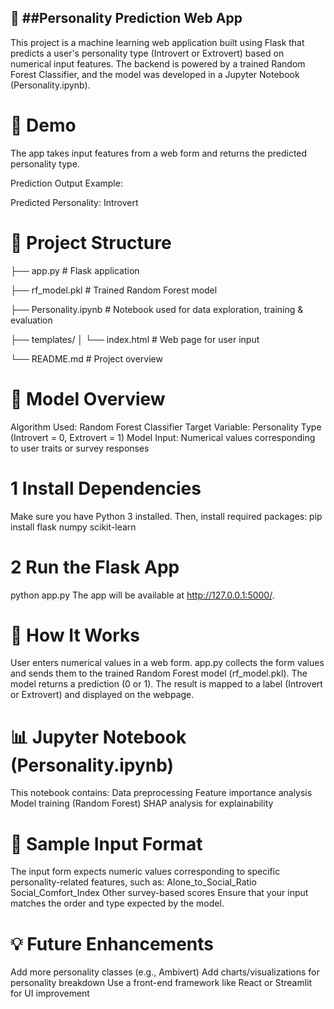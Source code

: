 ## 🧠 ##Personality Prediction Web App

This project is a machine learning web application built using Flask that predicts a user's personality type (Introvert or Extrovert) based on numerical input features. The backend is powered by a trained Random Forest Classifier, and the model was developed in a Jupyter Notebook (Personality.ipynb).

# 🚀 Demo
The app takes input features from a web form and returns the predicted personality type.

Prediction Output Example:

Predicted Personality: Introvert

# 📁 Project Structure

├── app.py               # Flask application

├── rf_model.pkl         # Trained Random Forest model

├── Personality.ipynb    # Notebook used for data exploration, training & evaluation

├── templates/
│   └── index.html       # Web page for user input 

└── README.md            # Project overview

# 🧠 Model Overview

Algorithm Used: Random Forest Classifier
Target Variable: Personality Type (Introvert = 0, Extrovert = 1)
Model Input: Numerical values corresponding to user traits or survey responses


# 1 Install Dependencies

Make sure you have Python 3 installed. Then, install required packages:
pip install flask numpy scikit-learn

# 2 Run the Flask App

python app.py
The app will be available at http://127.0.0.1:5000/.

# 📄 How It Works

User enters numerical values in a web form.
app.py collects the form values and sends them to the trained Random Forest model (rf_model.pkl).
The model returns a prediction (0 or 1).
The result is mapped to a label (Introvert or Extrovert) and displayed on the webpage.

# 📊 Jupyter Notebook (Personality.ipynb)

This notebook contains:
Data preprocessing
Feature importance analysis
Model training (Random Forest)
SHAP analysis for explainability

# 🧪 Sample Input Format

The input form expects numeric values corresponding to specific personality-related features, such as:
Alone_to_Social_Ratio
Social_Comfort_Index
Other survey-based scores
Ensure that your input matches the order and type expected by the model.

# 💡 Future Enhancements

Add more personality classes (e.g., Ambivert)
Add charts/visualizations for personality breakdown
Use a front-end framework like React or Streamlit for UI improvement





